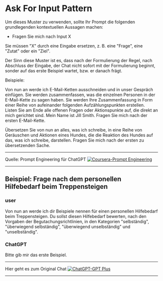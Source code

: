 # Ask For Input Pattern

Um dieses Muster zu verwenden, sollte Ihr Prompt die folgenden grundlegenden kontextuellen Aussagen machen:

- Fragen Sie mich nach Input X

Sie müssen "X" durch eine Eingabe ersetzen, z. B. eine "Frage", eine "Zutat" oder ein "Ziel".

Der Sinn diese Muster ist es, dass nach der Formulierung der Regel, nach Abschluss der Eingabe, der Chat nicht sofort mit der Formulierung beginnt, sonder auf das erste Beispiel wartet, bzw. er danach frägt.

Beispiele:

Von nun an werde ich E-Mail-Ketten ausschneiden und in unser Gespräch einfügen. Sie werden zusammenfassen, was die einzelnen Personen in der E-Mail-Kette zu sagen haben. Sie werden Ihre Zusammenfassung in Form einer Reihe von aufeinander folgenden Aufzählungspunkten erstellen. Listen Sie am Ende alle offenen Fragen oder Aktionspunkte auf, die direkt an mich gerichtet sind. Mein Name ist Jill Smith.
Fragen Sie mich nach der ersten E-Mail-Kette.

Übersetzen Sie von nun an alles, was ich schreibe, in eine Reihe von Geräuschen und Aktionen eines Hundes, die die Reaktion des Hundes auf das, was ich schreibe, darstellen. Fragen Sie mich nach der ersten zu übersetzenden Sache.

---

Quelle: Prompt Engineering für ChatGPT [![Coursera-Prompt Engineering](https://img.shields.io/badge/Coursera-Prompt%20Engineering-0078D4)](https://www.coursera.org/learn/prompt-engineering/home/info)

---

## Beispiel: Frage nach dem personellen Hilfebedarf beim Treppensteigen

### user

Von nun an werde ich dir Beispiele nennen für einen personellen Hilfebedarf beim Treppensteigen. Du sollst diesen Hilfebedarf bewerten, nach den Vorgaben der Begutachungsrichtlinien, in den Kategorien "selbständig", "überwiegend selbständig", "überwiegend unselbständig" und "unselbständig".

### ChatGPT

Bitte gib mir das erste Beispiel.

---

Hier geht es zum Original Chat [![ChatGPT-GPT Plus](https://img.shields.io/badge/ChatGPT-GPT%20Plus-008080)](https://chat.openai.com/share/a1f66973-b2f1-44f0-aae2-f7e35bb36e03)

---
